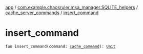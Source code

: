 [app](../../index.md) / [com.example.chaosruler.msa_manager.SQLITE_helpers](../index.md) / [cache_server_commands](index.md) / [insert_command](.)

# insert_command

`fun insert_command(command: `[`cache_command`](../../com.example.chaosruler.msa_manager.object_types/cache_command/index.md)`): `[`Unit`](https://kotlinlang.org/api/latest/jvm/stdlib/kotlin/-unit/index.html)